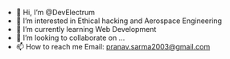 - 👋 Hi, I’m @DevElectrum
- 👀 I’m interested in Ethical hacking and Aerospace Engineering
- 🌱 I’m currently learning Web Development
- 💞️ I’m looking to collaborate on ...
- 📫 How to reach me Email: pranav.sarma2003@gmail.com

<!---
DevElectrum/DevElectrum is a ✨ special ✨ repository because its `README.md` (this file) appears on your GitHub profile.
You can click the Preview link to take a look at your changes.
--->
